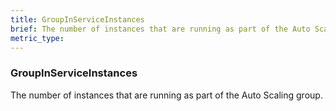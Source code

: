 ```yaml
---
title: GroupInServiceInstances
brief: The number of instances that are running as part of the Auto Scaling group.
metric_type:
---
```

### GroupInServiceInstances

The number of instances that are running as part of the Auto Scaling group.
